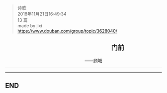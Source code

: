> 诗歌  
> 2018年11月21日16:49:34         
> 13 篇  
>made by jixi  
>https://www.douban.com/group/topic/3628040/  


## &emsp;&emsp;&emsp;&emsp;&emsp;&emsp;&emsp;&emsp;&emsp;&emsp;&emsp;&emsp;&emsp;&emsp;&emsp;&emsp; 门前      
&emsp;&emsp;&emsp;&emsp;&emsp;&emsp;&emsp;&emsp;&emsp;&emsp;&emsp;&emsp;&emsp;&emsp;&emsp;&emsp;&emsp;&emsp; ——顾城

----------







----------
## END

